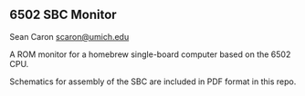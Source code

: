 6502 SBC Monitor
----------------
Sean Caron scaron@umich.edu

A ROM monitor for a homebrew single-board computer based on the 6502 CPU.

Schematics for assembly of the SBC are included in PDF format in this repo.

